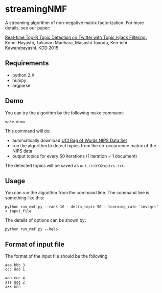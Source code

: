 # streamingNMF
A streaming algorithm of non-negative matrix factorization. For more details, see our paper:

[Real-time Top-R Topic Detection on Twitter with Topic Hijack Filtering.](http://dx.doi.org/10.1145/2783258.2783402)
Kohei Hayashi, Takanori Maehara, Masashi Toyoda, Ken-ichi Kawarabayashi.
KDD 2015

## Requirements
* python 2.X
* numpy
* argparse
 
## Demo
You can try the algorithm by the following make command:
```
make demo
```
This command will do:

 * automatically download [UCI Bag of Words NIPS Data Set](https://archive.ics.uci.edu/ml/datasets/Bag+of+Words) 
 * run the algorithm to detect topics from the co-occurrence matrix of the NIPS data
 * output topics for every 50 iterations (1 iteration = 1 document)

The detected topics will be saved as ``out.itrXXXtopics.txt``.
 
## Usage
You can run the algorithm from the command line. The command line is something like this:
```
python run_nmf.py --rank 10 --delta_topic 50 --learning_rate 'invsqrt' < input_file
```
The details of options can be shown by:
```
python run_nmf.py --help
```

## Format of input file

The format of the input file should be the following:
```
aaa bbb 3
ccc ddd 1

aaa eee 4
sss ggg 2
xxx nnn 
```
